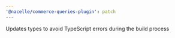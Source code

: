 ```yaml
---
'@nacelle/commerce-queries-plugin': patch
---
```


Updates types to avoid TypeScript errors during the build process
